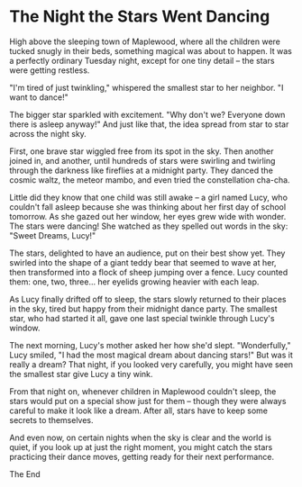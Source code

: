 # The Night the Stars Went Dancing

High above the sleeping town of Maplewood, where all the children were tucked snugly in their beds, something magical was about to happen. It was a perfectly ordinary Tuesday night, except for one tiny detail – the stars were getting restless.

"I'm tired of just twinkling," whispered the smallest star to her neighbor. "I want to dance!"

The bigger star sparkled with excitement. "Why don't we? Everyone down there is asleep anyway!" And just like that, the idea spread from star to star across the night sky.

First, one brave star wiggled free from its spot in the sky. Then another joined in, and another, until hundreds of stars were swirling and twirling through the darkness like fireflies at a midnight party. They danced the cosmic waltz, the meteor mambo, and even tried the constellation cha-cha.

Little did they know that one child was still awake – a girl named Lucy, who couldn't fall asleep because she was thinking about her first day of school tomorrow. As she gazed out her window, her eyes grew wide with wonder. The stars were dancing! She watched as they spelled out words in the sky: "Sweet Dreams, Lucy!"

The stars, delighted to have an audience, put on their best show yet. They swirled into the shape of a giant teddy bear that seemed to wave at her, then transformed into a flock of sheep jumping over a fence. Lucy counted them: one, two, three... her eyelids growing heavier with each leap.

As Lucy finally drifted off to sleep, the stars slowly returned to their places in the sky, tired but happy from their midnight dance party. The smallest star, who had started it all, gave one last special twinkle through Lucy's window.

The next morning, Lucy's mother asked her how she'd slept. "Wonderfully," Lucy smiled, "I had the most magical dream about dancing stars!" But was it really a dream? That night, if you looked very carefully, you might have seen the smallest star give Lucy a tiny wink.

From that night on, whenever children in Maplewood couldn't sleep, the stars would put on a special show just for them – though they were always careful to make it look like a dream. After all, stars have to keep some secrets to themselves.

And even now, on certain nights when the sky is clear and the world is quiet, if you look up at just the right moment, you might catch the stars practicing their dance moves, getting ready for their next performance.

The End
